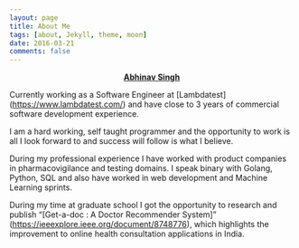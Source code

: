 ```yaml
---
layout: page
title: About Me
tags: [about, Jekyll, theme, moon]
date: 2016-03-21
comments: false
---
```

    
<center><a href="https://sudoabhinav.github.io"><b>Abhinav Singh</b></a> </center>

Currently working as a Software Engineer at [Lambdatest] (https://www.lambdatest.com/) and have close to 3 years of commercial software development experience.

I am a hard working, self taught programmer and the opportunity to work is all I look forward to and success will follow is what I believe.

During my professional experience I have worked with product companies in pharmacovigilance and testing domains. I speak binary with Golang, Python, SQL and also have worked in web development and Machine Learning sprints.

During my time at graduate school I got the opportunity to research and publish “[Get-a-doc : A Doctor Recommender System]” (https://ieeexplore.ieee.org/document/8748776), which highlights the improvement to online health consultation
applications in India.
